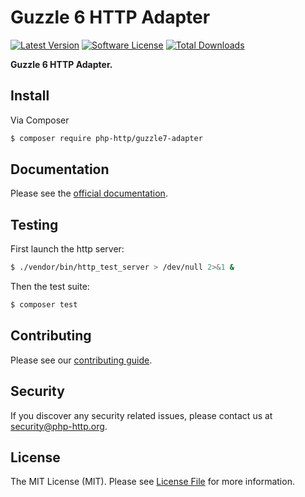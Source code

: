 # Guzzle 6 HTTP Adapter

[![Latest Version](https://img.shields.io/github/release/php-http/guzzle7-adapter.svg?style=flat-square)](https://github.com/php-http/guzzle7-adapter/releases)
[![Software License](https://img.shields.io/badge/license-MIT-brightgreen.svg?style=flat-square)](LICENSE)
[![Total Downloads](https://img.shields.io/packagist/dt/php-http/guzzle7-adapter.svg?style=flat-square)](https://packagist.org/packages/php-http/guzzle7-adapter)

**Guzzle 6 HTTP Adapter.**

## Install

Via Composer

``` bash
$ composer require php-http/guzzle7-adapter
```

## Documentation

Please see the [official documentation](http://docs.php-http.org/en/latest/clients/guzzle6-adapter.html).

## Testing

First launch the http server:

```bash
$ ./vendor/bin/http_test_server > /dev/null 2>&1 &
```

Then the test suite:

``` bash
$ composer test
```

## Contributing

Please see our [contributing guide](http://docs.php-http.org/en/latest/development/contributing.html).

## Security

If you discover any security related issues, please contact us at [security@php-http.org](mailto:security@php-http.org).

## License

The MIT License (MIT). Please see [License File](LICENSE) for more information.
